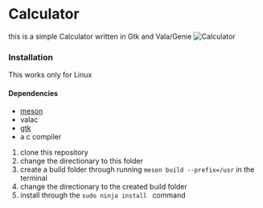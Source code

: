 # Calculator
this is a simple Calculator written in Gtk and Vala/Genie
![Calculator](https://user-images.githubusercontent.com/76533424/105609872-6ed2d100-5dac-11eb-85f0-a635f22bf657.png)
### Installation
This works only for Linux
#### Dependencies
- [meson](https://mesonbuild.com/Quick-guide.html)
- valac
- [gtk](https://www.gtk.org/docs/installations/)
- a c compiler
1. clone this repository
2. change the directionary to this folder
3. create a build folder through running ```meson build --prefix=/usr``` in the terminal
4. change the directionary to the created build folder
5. install through the ```sudo ninja install ``` command
